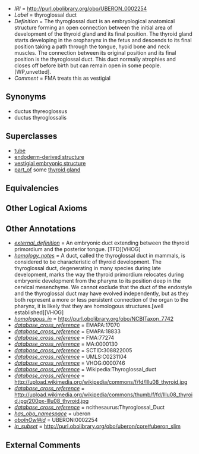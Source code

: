  * *IRI* = http://purl.obolibrary.org/obo/UBERON_0002254
 * *Label* = thyroglossal duct
 * *Definition* = The thyroglossal duct is an embryological anatomical structure forming an open connection between the initial area of development of the thyroid gland and its final position. The thyroid gland starts developing in the oropharynx in the fetus and descends to its final position taking a path through the tongue, hyoid bone and neck muscles. The connection between its original position and its final position is the thyroglossal duct. This duct normally atrophies and closes off before birth but can remain open in some people. [WP,unvetted].
 * *Comment* = FMA treats this as vestigial

## Synonyms

 * ductus thyreoglossus
 * ductus thyroglossalis

## Superclasses

 * [tube](../../UBERON/25/UBERON_0000025.md)
 * [endoderm-derived structure](../../UBERON/19/UBERON_0004119.md)
 * [vestigial embryonic structure](../../UBERON/90/UBERON_0006590.md)
 * [part_of](../../BFO/50/BFO_0000050.md) some [thyroid gland](../../UBERON/46/UBERON_0002046.md)

## Equivalencies


## Other Logical Axioms


## Other Annotations

 * *[external_definition](../../UBPROP/01/UBPROP_0000001.md)* = An embryonic duct extending between the thyroid primordium and the posterior tongue. [TFD][VHOG]
 * *[homology_notes](../../UBPROP/03/UBPROP_0000003.md)* = A duct, called the thyroglossal duct in mammals, is considered to be characteristic of thyroid development. The thyroglossal duct, degenerating in many species during late development, marks the way the thyroid primordium relocates during embryonic development from the pharynx to its position deep in the cervical mesenchyme. We cannot exclude that the duct of the endostyle and the thyroglossal duct may have evolved independently, but as they both represent a more or less persistent connection of the organ to the pharynx, it is likely that they are homologous structures.[well established][VHOG]
 * *[homologous_in](../../core#homologous/in/core#homologous_in.md)* = http://purl.obolibrary.org/obo/NCBITaxon_7742
 * *[database_cross_reference](../../ef/oboInOwl#hasDbXref.md)* = EMAPA:17070
 * *[database_cross_reference](../../ef/oboInOwl#hasDbXref.md)* = EMAPA:18833
 * *[database_cross_reference](../../ef/oboInOwl#hasDbXref.md)* = FMA:77274
 * *[database_cross_reference](../../ef/oboInOwl#hasDbXref.md)* = MA:0000130
 * *[database_cross_reference](../../ef/oboInOwl#hasDbXref.md)* = SCTID:308822005
 * *[database_cross_reference](../../ef/oboInOwl#hasDbXref.md)* = UMLS:C0231104
 * *[database_cross_reference](../../ef/oboInOwl#hasDbXref.md)* = VHOG:0000746
 * *[database_cross_reference](../../ef/oboInOwl#hasDbXref.md)* = Wikipedia:Thyroglossal_duct
 * *[database_cross_reference](../../ef/oboInOwl#hasDbXref.md)* = http://upload.wikimedia.org/wikipedia/commons/f/fd/Illu08_thyroid.jpg
 * *[database_cross_reference](../../ef/oboInOwl#hasDbXref.md)* = http://upload.wikimedia.org/wikipedia/commons/thumb/f/fd/Illu08_thyroid.jpg/200px-Illu08_thyroid.jpg
 * *[database_cross_reference](../../ef/oboInOwl#hasDbXref.md)* = ncithesaurus:Thyroglossal_Duct
 * *[has_obo_namespace](../../ce/oboInOwl#hasOBONamespace.md)* = uberon
 * *[oboInOwl#id](../../id/oboInOwl#id.md)* = UBERON:0002254
 * *[in_subset](../../et/oboInOwl#inSubset.md)* = http://purl.obolibrary.org/obo/uberon/core#uberon_slim

## External Comments

